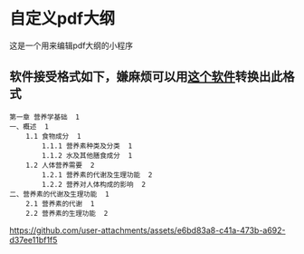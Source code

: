 # 自定义pdf大纲

这是一个用来编辑pdf大纲的小程序

## 软件接受格式如下，嫌麻烦可以用[这个软件](https://github.com/introvert24312/dingzhen)转换出此格式
```
第一章 营养学基础  1
一、概述  1
    1.1 食物成分  1
        1.1.1 营养素种类及分类  1
        1.1.2 水及其他膳食成分  1
    1.2 人体营养需要  2
        1.2.1 营养素的代谢及生理功能  2
        1.2.2 营养对人体构成的影响  2
二、营养素的代谢及生理功能  1
    2.1 营养素的代谢  1
    2.2 营养素的生理功能  2
```

https://github.com/user-attachments/assets/e6bd83a8-c41a-473b-a692-d37ee11bf1f5

